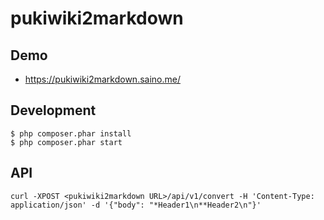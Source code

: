 # pukiwiki2markdown

## Demo

* https://pukiwiki2markdown.saino.me/

## Development

```shell
$ php composer.phar install
$ php composer.phar start
```

## API

```shell
curl -XPOST <pukiwiki2markdown URL>/api/v1/convert -H 'Content-Type: application/json' -d '{"body": "*Header1\n**Header2\n"}'
```
